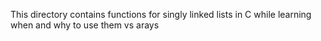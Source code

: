 This directory contains functions for singly linked lists in C while learning when and why to use them vs arays
